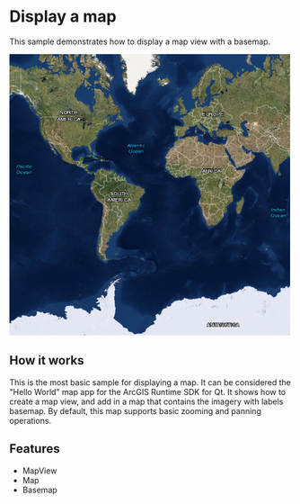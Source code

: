 # Display a map

This sample demonstrates how to display a map view with a basemap.

![](screenshot.png)

## How it works

This is the most basic sample for displaying a map. It can be considered the "Hello World" map app for the ArcGIS Runtime SDK for Qt. It shows how to create a map view, and add in a map that contains the imagery with labels basemap. By default, this map supports basic zooming and panning operations.

## Features
- MapView
- Map
- Basemap
